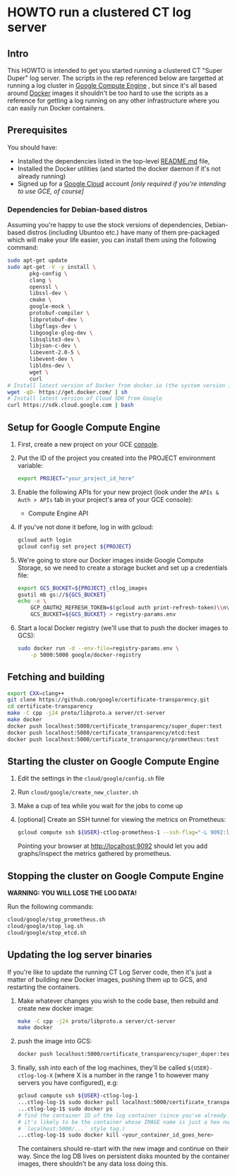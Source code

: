 # HOWTO run a clustered CT log server

## Intro
This HOWTO is intended to get you started running a clustered CT "Super Duper" log server.
The scripts in the rep referenced below are targetted at running a log cluster in [Google Compute Engine](https://cloud.google.com)
, but since it's all based around [Docker](https://docker.io) images it shouldn't be too hard to use the scripts as a reference for getting a log running on any other infrastructure where you can easily run Docker containers.


## Prerequisites
You should have:
* Installed the dependencies listed in the top-level [README.md](https://github.com/google/certificate-transparency/README.md) file,
* Installed the Docker utilities (and started the docker daemon if it's not already running)
* Signed up for a [Google Cloud](https://cloud.google.com) account _[only required if you're intending to use GCE, of course]_

### Dependencies for Debian-based distros
Assuming you're happy to use the stock versions of dependencies, Debian-based distros (including Ubuntoo etc.) have many of them pre-packaged which will make your life easier, you can install them using the following command:
```bash
sudo apt-get update
sudo apt-get -V -y install \
       pkg-config \
       clang \
       openssl \
       libssl-dev \
       cmake \
       google-mock \
       protobuf-compiler \
       libprotobuf-dev \
       libgflags-dev \
       libgoogle-glog-dev \
       libsqlite3-dev \
       libjson-c-dev \
       libevent-2.0-5 \
       libevent-dev \
       libldns-dev \
       wget \
       curl
# Install latest version of Docker from docker.io (the system version is very old):
wget -qO- https://get.docker.com/ | sh
# Install latest version of Cloud SDK from Google
curl https://sdk.cloud.google.com | bash
```

## Setup for Google Compute Engine
1. First, create a new project on your GCE [console](https://console.developers.google.com).
1. Put the ID of the project you created into the PROJECT environment variable:
   ```bash
   export PROJECT="your_project_id_here"
   ```
   
1. Enable the following APIs for your new project (look under the `APIs & Auth > APIs` tab in your project's area of your GCE console):
   * Compute Engine API
   
1. If you've not done it before, log in with gcloud:
   ```bash
   gcloud auth login
   gcloud config set project ${PROJECT}
   ```
   
1. We're going to store our Docker images inside Google Compute Storage, so we need to create a storage bucket and set up a credentials file:
   ```bash
   export GCS_BUCKET=${PROJECT}_ctlog_images
   gsutil mb gs://${GCS_BUCKET}
   echo -e \
       GCP_OAUTH2_REFRESH_TOKEN=$(gcloud auth print-refresh-token)\\n\
       GCS_BUCKET=${GCS_BUCKET} > registry-params.env
   ```
   
1. Start a local Docker registry (we'll use that to push the docker images to GCS):
   ```bash
   sudo docker run -d --env-file=registry-params.env \
       -p 5000:5000 google/docker-registry
   ```

## Fetching and building
   ```bash
   export CXX=clang++
   git clone https://github.com/google/certificate-transparency.git
   cd certificate-transparency
   make -C cpp -j24 proto/libproto.a server/ct-server
   make docker
   docker push localhost:5000/certificate_transparency/super_duper:test
   docker push localhost:5000/certificate_transparency/etcd:test
   docker push localhost:5000/certificate_transparency/prometheus:test
   ```

## Starting the cluster on Google Compute Engine
1. Edit the settings in the `cloud/google/config.sh` file
1. Run `cloud/google/create_new_cluster.sh`
1. Make a cup of tea while you wait for the jobs to come up
1. [optional] Create an SSH tunnel for viewing the metrics on Prometheus:
   ```bash
   gcloud compute ssh ${USER}-ctlog-prometheus-1 --ssh-flag="-L 9092:localhost:9090"
   ```
   
   Pointing your browser at [http://localhost:9092](http://localhost:9092) should let you add graphs/inspect the metrics gathered by prometheus.


## Stopping the cluster on Google Compute Engine
**WARNING: YOU WILL LOSE THE LOG DATA!**

Run the following commands:
   ```bash
   cloud/google/stop_prometheus.sh
   cloud/google/stop_log.sh
   cloud/google/stop_etcd.sh
   ```

## Updating the log server binaries
If you're like to update the running CT Log Server code, then it's just a matter of building new Docker images, pushing them up to GCS, and restarting the containers.

1. Make whatever changes you wish to the code base, then rebuild and create new docker image:
   ```bash
   make -C cpp -j24 proto/libproto.a server/ct-server
   make docker
   ```
   
1. push the image into GCS:
   ```bash
   docker push localhost:5000/certificate_transparency/super_duper:test
   ```
   
1. finally, ssh into each of the log machines, they'll be called `${USER}-ctlog-log-X` (where X is a number in the range 1 to however many servers you have configured), e.g:
   ```bash
   gcloud compute ssh ${USER}-ctlog-log-1
   ...ctlog-log-1$ sudo docker pull localhost:5000/certificate_transparency/super_duper:test
   ...ctlog-log-1$ sudo docker ps
   # find the container ID of the log container (since you've already updated the docker image tag,
   # it's likely to be the container whose IMAGE name is just a hex number rather than the 
   # `localhost:5000/...` style tag.) 
   ...ctlog-log-1$ sudo docker kill <your_container_id_goes_here>
   ```
   The containers should re-start with the new image and continue on their way.  Since the log DB lives on persistent disks mounted by the container images, there shouldn't be any data loss doing this.
